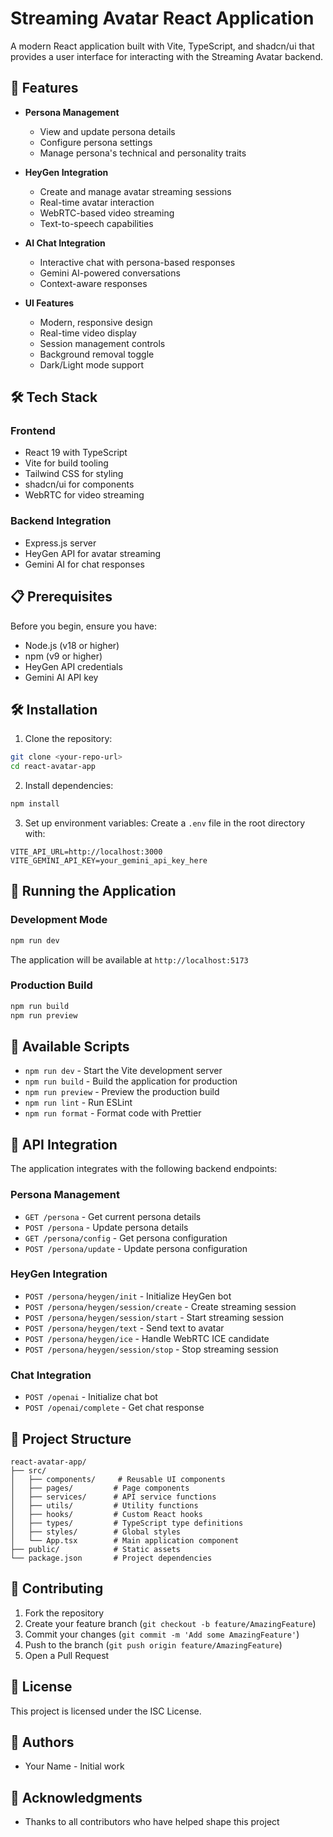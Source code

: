 # Streaming Avatar React Application

A modern React application built with Vite, TypeScript, and shadcn/ui that provides a user interface for interacting with the Streaming Avatar backend.

## 🚀 Features

- **Persona Management**
  - View and update persona details
  - Configure persona settings
  - Manage persona's technical and personality traits

- **HeyGen Integration**
  - Create and manage avatar streaming sessions
  - Real-time avatar interaction
  - WebRTC-based video streaming
  - Text-to-speech capabilities

- **AI Chat Integration**
  - Interactive chat with persona-based responses
  - Gemini AI-powered conversations
  - Context-aware responses

- **UI Features**
  - Modern, responsive design
  - Real-time video display
  - Session management controls
  - Background removal toggle
  - Dark/Light mode support

## 🛠️ Tech Stack

### Frontend
- React 19 with TypeScript
- Vite for build tooling
- Tailwind CSS for styling
- shadcn/ui for components
- WebRTC for video streaming

### Backend Integration
- Express.js server
- HeyGen API for avatar streaming
- Gemini AI for chat responses

## 📋 Prerequisites

Before you begin, ensure you have:
- Node.js (v18 or higher)
- npm (v9 or higher)
- HeyGen API credentials
- Gemini AI API key

## 🛠️ Installation

1. Clone the repository:
```bash
git clone <your-repo-url>
cd react-avatar-app
```

2. Install dependencies:
```bash
npm install
```

3. Set up environment variables:
Create a `.env` file in the root directory with:
```env
VITE_API_URL=http://localhost:3000
VITE_GEMINI_API_KEY=your_gemini_api_key_here
```

## 🚀 Running the Application

### Development Mode
```bash
npm run dev
```
The application will be available at `http://localhost:5173`

### Production Build
```bash
npm run build
npm run preview
```

## 📝 Available Scripts

- `npm run dev` - Start the Vite development server
- `npm run build` - Build the application for production
- `npm run preview` - Preview the production build
- `npm run lint` - Run ESLint
- `npm run format` - Format code with Prettier

## 🔌 API Integration

The application integrates with the following backend endpoints:

### Persona Management
- `GET /persona` - Get current persona details
- `POST /persona` - Update persona details
- `GET /persona/config` - Get persona configuration
- `POST /persona/update` - Update persona configuration

### HeyGen Integration
- `POST /persona/heygen/init` - Initialize HeyGen bot
- `POST /persona/heygen/session/create` - Create streaming session
- `POST /persona/heygen/session/start` - Start streaming session
- `POST /persona/heygen/text` - Send text to avatar
- `POST /persona/heygen/ice` - Handle WebRTC ICE candidate
- `POST /persona/heygen/session/stop` - Stop streaming session

### Chat Integration
- `POST /openai` - Initialize chat bot
- `POST /openai/complete` - Get chat response

## 📁 Project Structure

```
react-avatar-app/
├── src/
│   ├── components/     # Reusable UI components
│   ├── pages/         # Page components
│   ├── services/      # API service functions
│   ├── utils/         # Utility functions
│   ├── hooks/         # Custom React hooks
│   ├── types/         # TypeScript type definitions
│   ├── styles/        # Global styles
│   └── App.tsx        # Main application component
├── public/            # Static assets
└── package.json       # Project dependencies
```

## 🤝 Contributing

1. Fork the repository
2. Create your feature branch (`git checkout -b feature/AmazingFeature`)
3. Commit your changes (`git commit -m 'Add some AmazingFeature'`)
4. Push to the branch (`git push origin feature/AmazingFeature`)
5. Open a Pull Request

## 📄 License

This project is licensed under the ISC License.

## 👥 Authors

- Your Name - Initial work

## 🙏 Acknowledgments

- Thanks to all contributors who have helped shape this project
